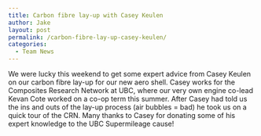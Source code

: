 ```yaml
---
title: Carbon fibre lay-up with Casey Keulen
author: Jake
layout: post
permalink: /carbon-fibre-lay-up-casey-keulen/
categories:
  - Team News
---
```

We were lucky this weekend to get some expert advice from Casey Keulen on our carbon fibre lay-up for our new aero shell. Casey works for the Composites Research Network at UBC, where our very own engine co-lead Kevan Cote worked on a co-op term this summer. After Casey had told us the ins and outs of the lay-up process (air bubbles = bad) he took us on a quick tour of the CRN. Many thanks to Casey for donating some of his expert knowledge to the UBC Supermileage cause!